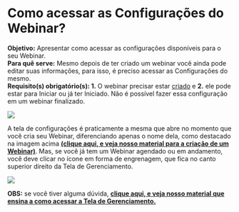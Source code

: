 # Como acessar as Configurações do Webinar?

**Objetivo:** Apresentar como acessar as configurações disponíveis para o seu Webinar.\
**Para quê serve:** Mesmo depois de ter criado um webinar você ainda pode editar suas informações, para isso, é preciso acessar as Configurações do mesmo.\
**Requisito(s) obrigatório(s): 1.** O webinar precisar estar [criado](https://suporte.love/criacao-webinar/) e **2.** ele pode estar para Iniciar ou já ter Iniciado. Não é possível fazer essa configuração em um webinar finalizado.

[![](https://legado.leadlovers.site/wp-content/uploads/2020/09/99-webinar-configs-live-scheduled-2.png)](https://legado.leadlovers.site/wp-content/uploads/2020/09/99-webinar-configs-live-scheduled-2.png)

A tela de configurações é praticamente a mesma que abre no momento que você cria seu Webinar, diferenciando apenas o nome dela, como destacado na imagem acima [**(clique aqui, e veja nosso material para a criação de um Webinar)**](https://suporte.love/criacao-webinar/). Mas, se você já tem um Webinar agendado ou em andamento, você deve clicar no ícone em forma de engrenagem, que fica no canto superior direito da Tela de Gerenciamento.

[![](https://legado.leadlovers.site/wp-content/uploads/2020/09/99-webinar-configs-live-scheduled-icon.png)](https://legado.leadlovers.site/wp-content/uploads/2020/09/99-webinar-configs-live-scheduled-icon.png)

**OBS:** se você tiver alguma dúvida, [**clique aqui, e veja nosso material que ensina a como acessar a Tela de Gerenciamento.**](https://suporte.love/gerenciamento-do-webinar/)

